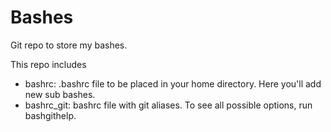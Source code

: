 # Bashes
Git repo to store my bashes.

This repo includes
 - bashrc: .bashrc file to be placed in your home directory. Here you'll add new sub bashes.
 - bashrc_git: bashrc file with git aliases. To see all possible options, run bashgithelp.

